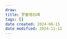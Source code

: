 ```yaml
---
draw:
title: 罗塞塔石碑
tags: []
date created: 2024-06-15
date modified: 2024-11-12
---
```




<!-- more -->
